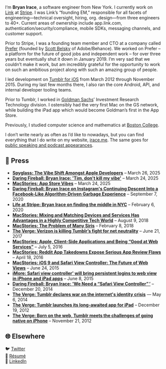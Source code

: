 I‘m **Bryan Irace**, a software engineer from New York. I currently work on [Link](https://link.com) at [Stripe](https://stripe.com). I was Link’s “founding EM,” responsible for all facets of engineering—technical oversight, hiring, org. design—from three engineers to 40+. Current areas of ownership include app.link.com, authentication/security/compliance, mobile SDKs, messaging channels, and customer support.

Prior to Stripe, I was a founding team member and CTO at a company called [Prefer](https://angel.co/prefer-2) (founded by [Scott Belsky](https://twitter.com/scottbelsky) of Adobe/Behance). We worked on Prefer – a platform for the future of good jobs and independent work – for over three years but eventually shut it down in January 2019. I’m very sad that we couldn’t make it work, but am incredibly grateful for the opportunity to work on such an ambitious project along with such an amazing group of people.

I led development on [Tumblr for iOS](https://itunes.apple.com/us/app/tumblr/id305343404?mt=8) from March 2012 through November 2015. During my last few months there, I also ran the core Android, API, and internal developer tooling teams.

Prior to Tumblr, I worked in [Goldman Sachs](http://gs.com)’ Investment Research Technology division. I ostensibly had the very first Mac on the GS network, while building the iPad app which would become Goldman’s first in the App Store.

Previously, I studied computer science and mathematics at [Boston College](http://www.bc.edu/schools/cas/cs/).

I don’t write nearly as often as I’d like to nowadays, but you can find everything that I do write on my website, [irace.me](https://irace.me). The same goes for [public speaking and podcast appearances](https://irace.me/talking/).

## 📰 Press


* **[Spyglass: The Vibe Shift Amongst Apple Developers](https://spyglass.org/vibe-coding-apple-devs/)** – March 26, 2025
* **[Daring Fireball: Bryan Irace: 'Tim, don't kill my vibe'](https://daringfireball.net/linked/2025/03/24/irace-vibe-killing)** – March 24, 2025
* **[MacStories: App Store Vibes](https://www.macstories.net/linked/app-store-vibes/)** – March 24, 2025
* **[Daring Fireball: Bryan Irace on Instagram's Continuing Descent Into a Facebook-Like Algorithm-Driven Garbage Experience](https://daringfireball.net/linked/2020/09/07/irace-instagram)** – September 7, 2020
* **[Life at Stripe: Bryan Irace on finding the middle in NYC](https://medium.com/life-at-stripe/bryan-irace-on-finding-the-middle-in-nyc-4551dedc9225)** – February 6, 2020
* **[MacStories: Mixing and Matching Devices and Services Has Advantages in a Highly Competitive Tech World](https://www.macstories.net/linked/mixing-and-matching-devices-and-services-has-advantages-in-a-highly-competitive-tech-world/)** – August 9, 2018
* **[MacStories: The Problem of Many Siris](https://www.macstories.net/linked/the-problem-of-many-siris/)** – February 8, 2018
* **[The Verge: Verizon is killing Tumblr’s fight for net neutrality](https://www.theverge.com/2017/6/21/15816974/verizon-tumblr-net-neutrality-internet-politics-david-karp)** – June 21, 2017
* **[MacStories: Apple, Client-Side Applications and Being “Good at Web Services”](https://www.macstories.net/linked/apple-client-side-applications-and-being-good-at-web-services/)** – July 5, 2016
* **[MacStories: Reddit App Takedowns Expose Serious App Review Flaws](https://www.macstories.net/ios/reddit-app-takedowns-expose-serious-app-review-flaws/)** – April 18, 2016
* **[MacStories: iOS 9 and Safari View Controller: The Future of Web Views](https://www.macstories.net/stories/ios-9-and-safari-view-controller-the-future-of-web-views/)** – June 24, 2015
* **[iMore: Safari view controller' will bring persistent logins to web view in iPhone and iPad apps](https://www.imore.com/safari-view-controller-will-bring-persistent-logins-web-view-ios-apps)** – June 8, 2015
* **[Daring Fireball: Bryan Irace: 'We Need a “Safari View Controller” ’](https://daringfireball.net/linked/2014/12/20/irace-safari)** – December 20, 2014
* **[The Verge: Tumblr declares war on the internet's identity crisis](https://www.theverge.com/2014/5/6/5684212/tumblr-declares-war-on-the-internets-identity-crisis)** — May 6, 2014
* **[The Verge: Tumblr launches its long-awaited app for iPad](https://www.theverge.com/2012/12/19/3786308/tumblr-for-ipad)** – December 19, 2012
* **[The Verge: Born on the web, Tumblr meets the challenges of going native on iPhone](https://www.theverge.com/2012/11/21/3675324/tumblr-native-app-iphone)** – November 21, 2012

## 🌐 Elsewhere

🐦 [Twitter](https://twitter.com/irace)  
📄 [Résumé](https://bryanirace.com)  
💼 [LinkedIn](https://www.linkedin.com/in/bryanirace/)  
